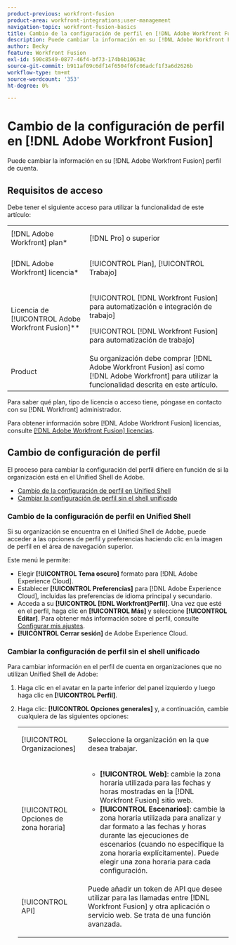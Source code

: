 ```yaml
---
product-previous: workfront-fusion
product-area: workfront-integrations;user-management
navigation-topic: workfront-fusion-basics
title: Cambio de la configuración de perfil en [!DNL Adobe Workfront Fusion]
description: Puede cambiar la información en su [!DNL Adobe Workfront Fusion] perfil de cuenta.
author: Becky
feature: Workfront Fusion
exl-id: 590c8549-0877-46f4-bf73-174b6b10638c
source-git-commit: b911af09c6df14f6504f6fc06adcf1f3a6d2626b
workflow-type: tm+mt
source-wordcount: '353'
ht-degree: 0%

---
```


# Cambio de la configuración de perfil en [!DNL Adobe Workfront Fusion]

Puede cambiar la información en su [!DNL Adobe Workfront Fusion] perfil de cuenta.

## Requisitos de acceso

Debe tener el siguiente acceso para utilizar la funcionalidad de este artículo:

<table style="table-layout:auto"> 
 <col> 
 <col> 
 <tbody> 
  <tr> 
    <td role="rowheader">[!DNL Adobe Workfront] plan*</td> 
   <td> <p>[!DNL Pro] o superior</p> </td> 
  </tr> 
  <tr data-mc-conditions=""> 
   <td role="rowheader">[!DNL Adobe Workfront] licencia*</td> 
   <td> <p>[!UICONTROL Plan], [!UICONTROL Trabajo]</p> </td> 
  </tr> 
  <tr> 
   <td role="rowheader">Licencia de [!UICONTROL Adobe Workfront Fusion]**</td> 
   <td> <p>[!UICONTROL [!DNL Workfront Fusion] para automatización e integración de trabajo] </p><p>[!UICONTROL [!DNL Workfront Fusion] para automatización de trabajo]</p>   </td> 
  </tr> 
  <tr> 
   <td role="rowheader">Product</td> 
   <td>Su organización debe comprar [!DNL Adobe Workfront Fusion] así como [!DNL Adobe Workfront] para utilizar la funcionalidad descrita en este artículo.</td> 
  </tr> 
 </tbody> 
</table>

Para saber qué plan, tipo de licencia o acceso tiene, póngase en contacto con su [!DNL Workfront] administrador.

Para obtener información sobre [!DNL Adobe Workfront Fusion] licencias, consulte [[!DNL Adobe Workfront Fusion] licencias](../../workfront-fusion/get-started/license-automation-vs-integration.md).

## Cambio de configuración de perfil

El proceso para cambiar la configuración del perfil difiere en función de si la organización está en el Unified Shell de Adobe.

* [Cambio de la configuración de perfil en Unified Shell](#change-profile-settings-on-the-unified-shell)
* [Cambiar la configuración de perfil sin el shell unificado](#change-profile-settings-without-the-unified-shell)

### Cambio de la configuración de perfil en Unified Shell

Si su organización se encuentra en el Unified Shell de Adobe, puede acceder a las opciones de perfil y preferencias haciendo clic en la imagen de perfil en el área de navegación superior.

Este menú le permite:

* Elegir **[!UICONTROL Tema oscuro]** formato para [!DNL Adobe Experience Cloud].
* Establecer **[!UICONTROL Preferencias]** para [!DNL Adobe Experience Cloud], incluidas las preferencias de idioma principal y secundario.
* Acceda a su **[!UICONTROL [!DNL Workfront]Perfil]**. Una vez que esté en el perfil, haga clic en **[!UICONTROL Más]** y seleccione **[!UICONTROL Editar]**. Para obtener más información sobre el perfil, consulte [Configurar mis ajustes](/help/quicksilver/workfront-basics/manage-your-account-and-profile/configuring-your-user-profile/configure-my-settings.md).
* **[!UICONTROL Cerrar sesión]** de Adobe Experience Cloud.

### Cambiar la configuración de perfil sin el shell unificado

Para cambiar información en el perfil de cuenta en organizaciones que no utilizan Unified Shell de Adobe:

1. Haga clic en el avatar en la parte inferior del panel izquierdo y luego haga clic en **[!UICONTROL Perfil]**.
1. Haga clic: **[!UICONTROL Opciones generales]** y, a continuación, cambie cualquiera de las siguientes opciones:

   <table style="table-layout:auto"> 
    <col> 
    <col> 
    <tbody> 
     <tr> 
      <td role="rowheader">[!UICONTROL Organizaciones]</td> 
      <td> <p>Seleccione la organización en la que desea trabajar.<br></p> </td> 
     </tr> 
     <tr> 
      <td role="rowheader">[!UICONTROL Opciones de zona horaria]</td> 
      <td> 
       <ul> 
        <li><strong>[!UICONTROL Web]</strong>: cambie la zona horaria utilizada para las fechas y horas mostradas en la [!DNL Workfront Fusion] sitio web.</li> 
        <li><strong>[!UICONTROL Escenarios]</strong>: cambie la zona horaria utilizada para analizar y dar formato a las fechas y horas durante las ejecuciones de escenarios (cuando no especifique la zona horaria explícitamente). Puede elegir una zona horaria para cada configuración.</li> 
       </ul> </td> 
     </tr> 
     <tr data-mc-conditions=""> 
      <td role="rowheader">[!UICONTROL API]</td> 
      <td> <p>Puede añadir un token de API que desee utilizar para las llamadas entre [!DNL Workfront Fusion] y otra aplicación o servicio web. Se trata de una función avanzada.</p> </td> 
     </tr> 
    </tbody> 
   </table>
